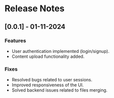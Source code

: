 # Release Notes

## [0.0.1] - 01-11-2024
### Features
- User authentication implemented (login/signup).
- Content upload functionality added.

### Fixes
- Resolved bugs related to user sessions.
- Improved responsiveness of the UI.
- Solved backend issues related to files merging.
